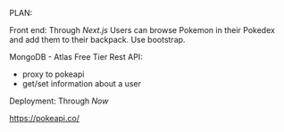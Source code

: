 PLAN:

Front end:
Through *Next.js*
Users can browse Pokemon in their Pokedex and add them to their backpack.
Use bootstrap.

MongoDB - Atlas Free Tier
Rest API:
- proxy to pokeapi
- get/set information about a user

Deployment:
Through *Now*

https://pokeapi.co/